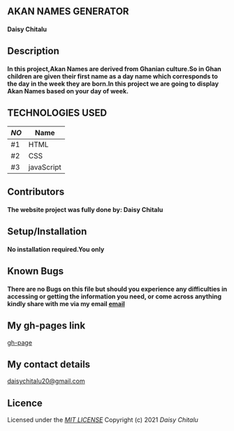 ## AKAN NAMES GENERATOR
#### Daisy Chitalu
## **Description**
#### In this project,Akan Names are derived from Ghanian culture.So in Ghan children are given their first name as a day name which corresponds to the day in the week they are born.In this project we are going to display Akan Names based on your day of week.

## TECHNOLOGIES USED

|*NO*|Name| 
|---------|------------|
| #1 | HTML | 
| #2 | CSS | 
| #3 | javaScript | 


## **Contributors**
#### The website project was fully done by: **Daisy Chitalu**
## **Setup/Installation**
#### No installation required.You only
##  **Known Bugs**
#### There are no Bugs on this file but should you experience any difficulties in accessing or getting the information you need, or come across anything kindly share with me via my email [email](Daisychitalu20@gmail.com)
## My gh-pages link
[gh-page]( https://daisychitalu.github.io/Akan-Names/)
## My contact details
daisychitalu20@gmail.com
## Licence
Licensed under the *[MIT LICENSE](LICENSE.txt)*
Copyright (c) 2021 *Daisy Chitalu*